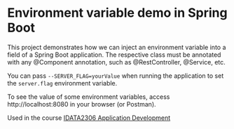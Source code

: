 # Environment variable demo in Spring Boot

This project demonstrates how we can inject an environment variable into a field of a Spring Boot application. The
respective class must be annotated with any @Component annotation, such as @RestController, @Service, etc.

You can pass `--SERVER_FLAG=yourValue` when running the application to set the `server.flag` environment variable.

To see the value of some environment variables, access http://localhost:8080 in your browser (or Postman).

Used in the course [IDATA2306 Application Development](https://www.ntnu.edu/studies/courses/IDATA2306)